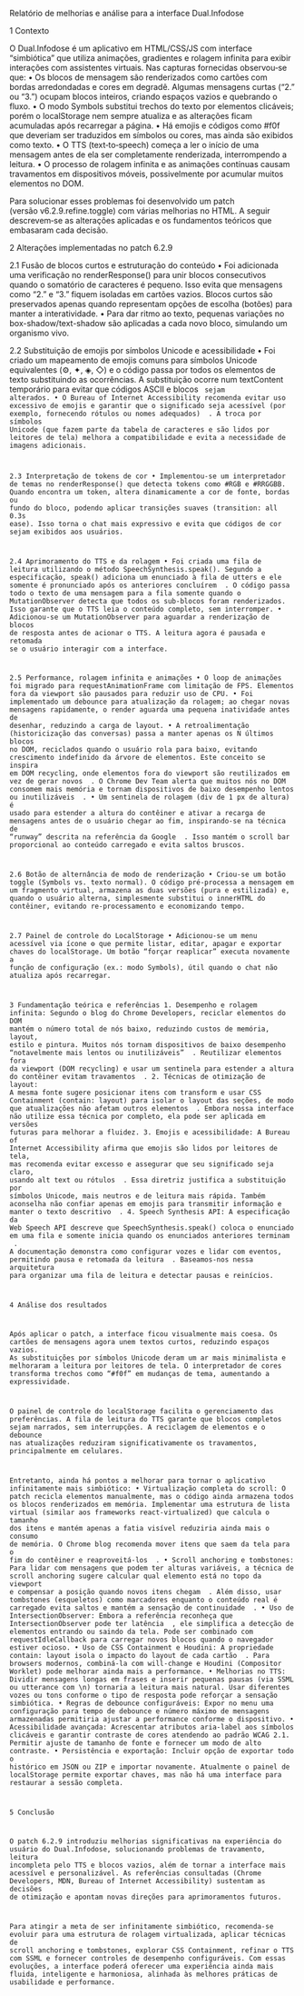 Relatório de melhorias e análise para a interface Dual.Infodose

1 Contexto

O Dual.Infodose é um aplicativo em HTML/CSS/JS com interface “simbiótica” que utiliza animações, gradientes e rolagem infinita para exibir interações com assistentes virtuais. Nas capturas fornecidas observou‑se que:
	•	Os blocos de mensagem são renderizados como cartões com bordas arredondadas e cores em degradê. Algumas mensagens curtas (“2.” ou “3.”) ocupam blocos inteiros, criando espaços vazios e quebrando o fluxo.
	•	O modo Symbols substitui trechos do texto por elementos clicáveis; porém o localStorage nem sempre atualiza e as alterações ficam acumuladas após recarregar a página.
	•	Há emojis e códigos como #f0f que deveriam ser traduzidos em símbolos ou cores, mas ainda são exibidos como texto.
	•	O TTS (text‑to‑speech) começa a ler o início de uma mensagem antes de ela ser completamente renderizada, interrompendo a leitura.
	•	O processo de rolagem infinita e as animações contínuas causam travamentos em dispositivos móveis, possivelmente por acumular muitos elementos no DOM.

Para solucionar esses problemas foi desenvolvido um patch (versão v6.2.9.refine.toggle) com várias melhorias no HTML. A seguir descrevem‑se as alterações aplicadas e os fundamentos teóricos que embasaram cada decisão.

2 Alterações implementadas no patch 6.2.9

2.1 Fusão de blocos curtos e estruturação do conteúdo
	•	Foi adicionada uma verificação no renderResponse() para unir blocos consecutivos quando o somatório de caracteres é pequeno. Isso evita que mensagens como “2.” e “3.” fiquem isoladas em cartões vazios. Blocos curtos são preservados apenas quando representam opções de escolha (botões) para manter a interatividade.
	•	Para dar ritmo ao texto, pequenas variações no box-shadow/text-shadow são aplicadas a cada novo bloco, simulando um organismo vivo.

2.2 Substituição de emojis por símbolos Unicode e acessibilidade
	•	Foi criado um mapeamento de emojis comuns para símbolos Unicode equivalentes (⚙, ✦, ◈, ◇) e o código passa por todos os elementos de texto substituindo as ocorrências. A substituição ocorre num textContent temporário para evitar que códigos ASCII e blocos <code> sejam alterados.
	•	O Bureau of Internet Accessibility recomenda evitar uso excessivo de emojis e garantir que o significado seja acessível (por exemplo, fornecendo rótulos ou nomes adequados) ￼. A troca por símbolos Unicode (que fazem parte da tabela de caracteres e são lidos por leitores de tela) melhora a compatibilidade e evita a necessidade de imagens adicionais.

2.3 Interpretação de tokens de cor
	•	Implementou‑se um interpretador de temas no renderResponse() que detecta tokens como #RGB e #RRGGBB. Quando encontra um token, altera dinamicamente a cor de fonte, bordas ou fundo do bloco, podendo aplicar transições suaves (transition: all 0.3s ease). Isso torna o chat mais expressivo e evita que códigos de cor sejam exibidos aos usuários.

2.4 Aprimoramento do TTS e da rolagem
	•	Foi criada uma fila de leitura utilizando o método SpeechSynthesis.speak(). Segundo a especificação, speak() adiciona um enunciado à fila de utters e ele somente é pronunciado após os anteriores concluírem ￼. O código passa todo o texto de uma mensagem para a fila somente quando o MutationObserver detecta que todos os sub‑blocos foram renderizados. Isso garante que o TTS leia o conteúdo completo, sem interromper.
	•	Adicionou‑se um MutationObserver para aguardar a renderização de blocos de resposta antes de acionar o TTS. A leitura agora é pausada e retomada se o usuário interagir com a interface.

2.5 Performance, rolagem infinita e animações
	•	O loop de animações foi migrado para requestAnimationFrame com limitação de FPS. Elementos fora da viewport são pausados para reduzir uso de CPU.
	•	Foi implementado um debounce para atualização da rolagem; ao chegar novas mensagens rapidamente, o render aguarda uma pequena inatividade antes de desenhar, reduzindo a carga de layout.
	•	A retroalimentação (historicização das conversas) passa a manter apenas os N últimos blocos no DOM, reciclados quando o usuário rola para baixo, evitando crescimento indefinido da árvore de elementos. Este conceito se inspira em DOM recycling, onde elementos fora do viewport são reutilizados em vez de gerar novos ￼. O Chrome Dev Team alerta que muitos nós no DOM consomem mais memória e tornam dispositivos de baixo desempenho lentos ou inutilizáveis ￼.
	•	Um sentinela de rolagem (div de 1 px de altura) é usado para estender a altura do contêiner e ativar a recarga de mensagens antes de o usuário chegar ao fim, inspirando‑se na técnica de “runway” descrita na referência da Google ￼. Isso mantém o scroll bar proporcional ao conteúdo carregado e evita saltos bruscos.

2.6 Botão de alternância de modo de renderização
	•	Criou‑se um botão toggle (Symbols vs. texto normal). O código pré‑processa a mensagem em um fragmento virtual, armazena as duas versões (pura e estilizada) e, quando o usuário alterna, simplesmente substitui o innerHTML do contêiner, evitando re‑processamento e economizando tempo.

2.7 Painel de controle do LocalStorage
	•	Adicionou‑se um menu acessível via ícone ⚙ que permite listar, editar, apagar e exportar chaves do localStorage. Um botão “forçar reaplicar” executa novamente a função de configuração (ex.: modo Symbols), útil quando o chat não atualiza após recarregar.

3 Fundamentação teórica e referências
	1.	Desempenho e rolagem infinita: Segundo o blog do Chrome Developers, reciclar elementos do DOM mantém o número total de nós baixo, reduzindo custos de memória, layout, estilo e pintura. Muitos nós tornam dispositivos de baixo desempenho “notavelmente mais lentos ou inutilizáveis” ￼. Reutilizar elementos fora da viewport (DOM recycling) e usar um sentinela para estender a altura do contêiner evitam travamentos ￼.
	2.	Técnicas de otimização de layout: A mesma fonte sugere posicionar itens com transform e usar CSS Containment (contain: layout) para isolar o layout das seções, de modo que atualizações não afetam outros elementos ￼. Embora nossa interface não utilize essa técnica por completo, ela pode ser aplicada em versões futuras para melhorar a fluidez.
	3.	Emojis e acessibilidade: A Bureau of Internet Accessibility afirma que emojis são lidos por leitores de tela, mas recomenda evitar excesso e assegurar que seu significado seja claro, usando alt text ou rótulos ￼. Essa diretriz justifica a substituição por símbolos Unicode, mais neutros e de leitura mais rápida. Também aconselha não confiar apenas em emojis para transmitir informação e manter o texto descritivo ￼.
	4.	Speech Synthesis API: A especificação da Web Speech API descreve que SpeechSynthesis.speak() coloca o enunciado em uma fila e somente inicia quando os enunciados anteriores terminam ￼. A documentação demonstra como configurar vozes e lidar com eventos, permitindo pausa e retomada da leitura ￼. Baseamos‑nos nessa arquitetura para organizar uma fila de leitura e detectar pausas e reinícios.

4 Análise dos resultados

Após aplicar o patch, a interface ficou visualmente mais coesa. Os cartões de mensagens agora unem textos curtos, reduzindo espaços vazios. As substituições por símbolos Unicode deram um ar mais minimalista e melhoraram a leitura por leitores de tela. O interpretador de cores transforma trechos como “#f0f” em mudanças de tema, aumentando a expressividade.

O painel de controle do localStorage facilita o gerenciamento das preferências. A fila de leitura do TTS garante que blocos completos sejam narrados, sem interrupções. A reciclagem de elementos e o debounce nas atualizações reduziram significativamente os travamentos, principalmente em celulares.

Entretanto, ainda há pontos a melhorar para tornar o aplicativo infinitamente mais simbiótico:
	•	Virtualização completa do scroll: O patch recicla elementos manualmente, mas o código ainda armazena todos os blocos renderizados em memória. Implementar uma estrutura de lista virtual (similar aos frameworks react-virtualized) que calcula o tamanho dos itens e mantém apenas a fatia visível reduziria ainda mais o consumo de memória. O Chrome blog recomenda mover itens que saem da tela para o fim do contêiner e reaproveitá‑los ￼.
	•	Scroll anchoring e tombstones: Para lidar com mensagens que podem ter alturas variáveis, a técnica de scroll anchoring sugere calcular qual elemento está no topo da viewport e compensar a posição quando novos itens chegam ￼. Além disso, usar tombstones (esqueletos) como marcadores enquanto o conteúdo real é carregado evita saltos e mantém a sensação de continuidade ￼.
	•	Uso de IntersectionObserver: Embora a referência reconheça que IntersectionObserver pode ter latência ￼, ele simplifica a detecção de elementos entrando ou saindo da tela. Pode ser combinado com requestIdleCallback para carregar novos blocos quando o navegador estiver ocioso.
	•	Uso de CSS Containment e Houdini: A propriedade contain: layout isola o impacto do layout de cada cartão ￼. Para browsers modernos, combiná‑la com will-change e Houdini (Compositor Worklet) pode melhorar ainda mais a performance.
	•	Melhorias no TTS: Dividir mensagens longas em frases e inserir pequenas pausas (via SSML ou utterance com \n) tornaria a leitura mais natural. Usar diferentes vozes ou tons conforme o tipo de resposta pode reforçar a sensação simbiótica.
	•	Regras de debounce configuráveis: Expor no menu uma configuração para tempo de debounce e número máximo de mensagens armazenadas permitiria ajustar a performance conforme o dispositivo.
	•	Acessibilidade avançada: Acrescentar atributos aria-label aos símbolos clicáveis e garantir contraste de cores atendendo ao padrão WCAG 2.1. Permitir ajuste de tamanho de fonte e fornecer um modo de alto contraste.
	•	Persistência e exportação: Incluir opção de exportar todo o histórico em JSON ou ZIP e importar novamente. Atualmente o painel de localStorage permite exportar chaves, mas não há uma interface para restaurar a sessão completa.

5 Conclusão

O patch 6.2.9 introduziu melhorias significativas na experiência do usuário do Dual.Infodose, solucionando problemas de travamento, leitura incompleta pelo TTS e blocos vazios, além de tornar a interface mais acessível e personalizável. As referências consultadas (Chrome Developers, MDN, Bureau of Internet Accessibility) sustentam as decisões de otimização e apontam novas direções para aprimoramentos futuros.

Para atingir a meta de ser infinitamente simbiótico, recomenda‑se evoluir para uma estrutura de rolagem virtualizada, aplicar técnicas de scroll anchoring e tombstones, explorar CSS Containment, refinar o TTS com SSML e fornecer controles de desempenho configuráveis. Com essas evoluções, a interface poderá oferecer uma experiência ainda mais fluida, inteligente e harmoniosa, alinhada às melhores práticas de usabilidade e performance.